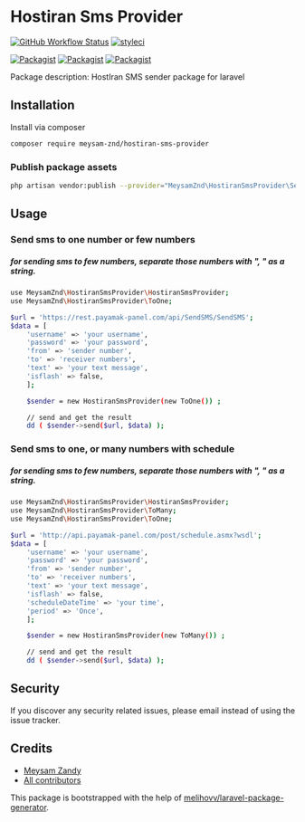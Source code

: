 # Hostiran Sms Provider

[![GitHub Workflow Status](https://github.com/meysamzandy/hostiranSmsProvider/workflows/Run%20tests/badge.svg)](https://github.com/meysamzandy/hostiranSmsProvider/actions)
[![styleci](https://styleci.io/repos/281369503/shield)](https://styleci.io/repos/281369503)


[![Packagist](https://img.shields.io/packagist/v/meysam-znd/hostiran-sms-provider.svg)](https://packagist.org/packages/meysam-znd/hostiran-sms-provider)
[![Packagist](https://poser.pugx.org/meysam-znd/hostiran-sms-provider/d/total.svg)](https://packagist.org/packages/meysam-znd/hostiran-sms-provider)
[![Packagist](https://img.shields.io/packagist/l/meysam-znd/hostiran-sms-provider.svg)](https://packagist.org/packages/meysam-znd/hostiran-sms-provider)


Package description: HostIran SMS sender package for laravel

## Installation

Install via composer
```bash
composer require meysam-znd/hostiran-sms-provider
```

### Publish package assets

```bash
php artisan vendor:publish --provider="MeysamZnd\HostiranSmsProvider\ServiceProvider"
```

## Usage

### Send sms to one number or few numbers
##### for sending sms to few numbers, separate those numbers with ", " as a string.

```bash
use MeysamZnd\HostiranSmsProvider\HostiranSmsProvider;
use MeysamZnd\HostiranSmsProvider\ToOne;

$url = 'https://rest.payamak-panel.com/api/SendSMS/SendSMS';
$data = [
    'username' => 'your username',
    'password' => 'your password',
    'from' => 'sender number',
    'to' => 'receiver numbers',
    'text' => 'your text message',
    'isflash' => false,
    ];

    $sender = new HostiranSmsProvider(new ToOne()) ;

    // send and get the result
    dd ( $sender->send($url, $data) );

```
### Send sms to one, or  many numbers with schedule
##### for sending sms to few numbers, separate those numbers with ", " as a string.

```bash
use MeysamZnd\HostiranSmsProvider\HostiranSmsProvider;
use MeysamZnd\HostiranSmsProvider\ToMany;
use MeysamZnd\HostiranSmsProvider\ToOne;

$url = 'http://api.payamak-panel.com/post/schedule.asmx?wsdl';
$data = [
    'username' => 'your username',
    'password' => 'your password',
    'from' => 'sender number',
    'to' => 'receiver numbers',
    'text' => 'your text message',
    'isflash' => false,
    'scheduleDateTime' => 'your time',
    'period' => 'Once',
    ];

    $sender = new HostiranSmsProvider(new ToMany()) ;

    // send and get the result
    dd ( $sender->send($url, $data) );

```
## Security

If you discover any security related issues, please email
instead of using the issue tracker.

## Credits

- [Meysam Zandy](https://github.com/meysam-znd/hostiran-sms-provider)
- [All contributors](https://github.com/meysam-znd/hostiran-sms-provider/graphs/contributors)

This package is bootstrapped with the help of
[melihovv/laravel-package-generator](https://github.com/melihovv/laravel-package-generator).
